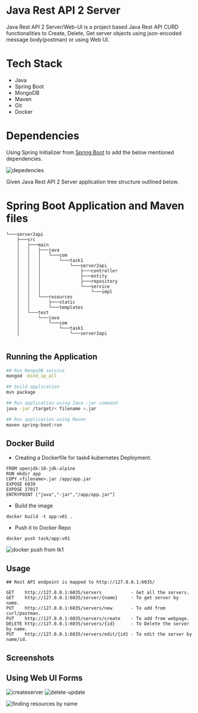 # Java Rest API 2 Server

Java Rest API 2 Server/Web-UI is a project based Java Rest API CURD functionalities to Create, Delete, Get server objects using json-encoded message body(postman) or using Web UI.
# Tech Stack

* Java 
* Spring Boot
* MongoDB
* Maven
* Git
* Docker

# Dependencies
Using Spring Initializer from [Spring Boot](https://start.spring.io/) to add the below mentioned dependencies.


![depedencies](https://user-images.githubusercontent.com/64476159/163684974-4ad87255-93e3-4a95-b9da-ad67539a5b8c.png)

Given Java Rest API 2 Server application tree structure outlined below.
# Spring Boot Application and Maven files
```
└───server2api
    ├───src
    │   ├───main
    │   │   ├───java
    │   │   │   └───com
    │   │   │       └───task1
    │   │   │           └───server2api
    │   │   │               ├───controller
    │   │   │               ├───entity
    │   │   │               ├───repository
    │   │   │               └───service
    │   │   │                   └───impl
    │   │   └───resources
    │   │       ├───static
    │   │       └───templates
    │   └───test
    │       └───java
    │           └───com
    │               └───task1
    │                   └───server2api
   
```

## Running the Application

```bash
## Run MongoDB service
mongod -bind_ip_all

## build application 
mvn package 

## Run application using Java -jar command
java -jar /target/< filename >.jar

## Run application using Maven
maven spring-boot:run

```
## Docker Build
* Creating a Dockerfile for task4 kubernetes Deployment.
```
FROM openjdk:18-jdk-alpine
RUN mkdir app
COPY <filename>.jar /app/app.jar
EXPOSE 6039
EXPOSE 27017
ENTRYPOINT ["java","-jar","/app/app.jar"] 
```
* Build the image
```
docker build -t app:v01 .
```
* Push it to Docker Repo
```
docker push task/app:v01
```
![docker push from tk1](https://user-images.githubusercontent.com/64476159/163685072-ff3efca4-7679-44e4-afe2-7cda88434107.png)

## Usage

```web
## Rest API endpoint is mapped to http://127.0.0.1:6035/

GET    http://127.0.0.1:6035/servers           - Get all the servers.
GET    http://127.0.0.1:6035/server/{name}     - To get server by name.
PUT    http://127.0.0.1:6035/servers/new       - To add from curl/postman. 
PUT    http://127.0.0.1:6035/servers/create    - To add from webpage.
DELETE http://127.0.0.1:6035/servers/{id}      - To Delete the server by name.
PUT    http://127.0.0.1:6035/servers/edit/{id} - To edit the server by name/id.
```
## Screenshots


## Using Web UI Forms
![createserver](https://user-images.githubusercontent.com/64476159/163685021-ef5cfa85-74f2-4854-b96c-33b5e9f635bd.gif)
![delete-update](https://user-images.githubusercontent.com/64476159/163685029-21b1e87b-db53-43c9-afef-9aba3347fb89.gif)

![finding resources by name](https://user-images.githubusercontent.com/64476159/163684997-aa57ed12-dca0-475a-bce6-af7f9680ea1c.png)

